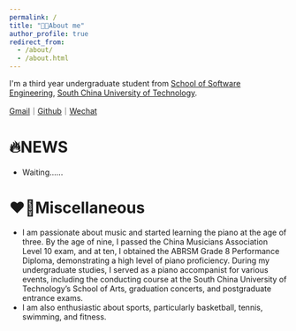 ```yaml
---
permalink: /
title: "👨‍🎓About me"
author_profile: true
redirect_from: 
  - /about/
  - /about.html
---
```

I'm a third year undergraduate student from [School of Software Engineering](https://www2.scut.edu.cn/sse/), [South China University of Technology](https://www.scut.edu.cn/new/).

[Gmail](Daniellin040608@gmail.com)｜[Github](https://github.com/NorthXyRan)｜[Wechat](../images/wechat.jpg)

# 🔥NEWS

* Waiting......

# ❤️‍🔥Miscellaneous

* I am passionate about music and started learning the piano at the age of three. By the age of nine, I passed the China Musicians Association Level 10 exam, and at ten, I obtained the ABRSM Grade 8 Performance Diploma, demonstrating a high level of piano proficiency. During my undergraduate studies, I served as a piano accompanist for various events, including the conducting course at the South China University of Technology’s School of Arts, graduation concerts, and postgraduate entrance exams.
* I am also enthusiastic about sports, particularly basketball, tennis, swimming, and fitness.
